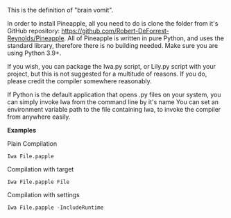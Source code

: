 This is the definition of "brain vomit".

In order to install Pineapple, all you need to do is clone the folder from it's GitHub repository: https://github.com/Robert-DeForrest-Reynolds/Pineapple. All of Pineapple is written in pure Python, and uses the standard library, therefore there is no building needed. Make sure you are using Python 3.9+.

If you wish, you can package the Iwa.py script, or Lily.py script with your project, but this is not suggested for a multitude of reasons. If you do, please credit the compiler somewhere reasonably.

If Python is the default application that opens .py files on your system, you can simply invoke Iwa from the command line by it's name
You can set an environment variable path to the file containing Iwa, to invoke the compiler from anywhere easily.

**Examples**

Plain Compilation
```
Iwa File.papple
```

Compilation with target
```
Iwa File.papple File
```

Compilation with settings
```
Iwa File.papple -IncludeRuntime
```